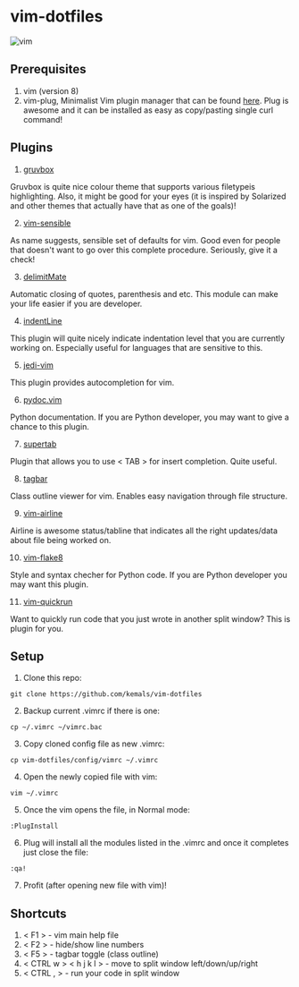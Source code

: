 # vim-dotfiles

![vim](https://i.imgur.com/j5zBgjW.png)
## Prerequisites

1. vim (version 8)
2. vim-plug, Minimalist Vim plugin manager that can be found [here](https://github.com/junegunn/vim-plug). Plug is awesome and it can be installed as easy as copy/pasting single curl command! 

## Plugins

1. [gruvbox](https://github.com/morhetz/gruvbox)

Gruvbox is quite nice colour theme that supports various filetypeis highlighting. Also, it might be good for your eyes (it is inspired by Solarized and other themes that actually have that as one of the goals)!

2. [vim-sensible](https://github.com/tpope/vim-sensible)

As name suggests, sensible set of defaults for vim. Good even for people that doesn't want to go over this complete procedure. Seriously, give it a check!

3. [delimitMate](https://github.com/Raimondi/delimitMate)

Automatic closing of quotes, parenthesis and etc. This module can make your life easier if you are developer.

4. [indentLine](https://github.com/Yggdroot/indentLine)

This plugin will quite nicely indicate indentation level that you are currently working on. Especially useful for languages that are sensitive to this. 

5. [jedi-vim](https://github.com/davidhalter/jedi-vim)

This plugin provides autocompletion for vim.

6. [pydoc.vim](https://github.com/fs111/pydoc.vim)

Python documentation. If you are Python developer, you may want to give a chance to this plugin. 

7. [supertab](https://github.com/ervandew/supertab)

Plugin that allows you to use < TAB > for insert completion. Quite useful.

8. [tagbar](https://github.com/majutsushi/tagbar)

Class outline viewer for vim. Enables easy navigation through file structure. 

9. [vim-airline](https://github.com/vim-airline/vim-airline)

Airline is awesome status/tabline that indicates all the right updates/data about file being worked on.

10. [vim-flake8](https://github.com/nvie/vim-flake8)

Style and syntax checher for Python code. If you are Python developer you may want this plugin.

11. [vim-quickrun](https://github.com/thinca/vim-quickrun)

Want to quickly run code that you just wrote in another split window? This is plugin for you. 

## Setup

1. Clone this repo:
```
git clone https://github.com/kemals/vim-dotfiles
```
2. Backup current .vimrc if there is one:
```
cp ~/.vimrc ~/vimrc.bac
```
3. Copy cloned config file as new .vimrc:
```
cp vim-dotfiles/config/vimrc ~/.vimrc
```
4. Open the newly copied file with vim:
```
vim ~/.vimrc
```
5. Once the vim opens the file, in Normal mode:
```
:PlugInstall
```
6. Plug will install all the modules listed in the .vimrc and once it completes just close the file:
```
:qa!
```
7. Profit (after opening new file with vim)! 

## Shortcuts

1. < F1 > - vim main help file
2. < F2 > - hide/show line numbers
3. < F5 > - tagbar toggle (class outline)
4. < CTRL w > < h j k l > - move to split window left/down/up/right  
5. < CTRL , > - run your code in split window
